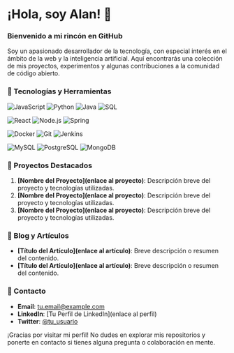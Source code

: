# ¡Hola, soy Alan! 👋

### Bienvenido a mi rincón en GitHub
Soy un apasionado desarrollador de la tecnología, con especial interés en el ámbito de la web y la inteligencia artificial. Aquí encontrarás una colección de mis proyectos, experimentos y algunas contribuciones a la comunidad de código abierto.

### 🚀 Tecnologías y Herramientas

<p align="left">
  <img src="https://img.shields.io/badge/JavaScript-black?style=for-the-badge&logo=javascript" alt="JavaScript"/>
  <img src="https://img.shields.io/badge/Python-black?style=for-the-badge&logo=python" alt="Python"/>
  <img src="https://img.shields.io/badge/Java-black?style=for-the-badge&logo=java" alt="Java"/>
  <img src="https://img.shields.io/badge/SQL-black?style=for-the-badge&logo=mysql" alt="SQL"/>
</p>

<p align="left">
  <img src="https://img.shields.io/badge/React-black?style=for-the-badge&logo=react" alt="React"/>
  <img src="https://img.shields.io/badge/Node.js-black?style=for-the-badge&logo=node.js" alt="Node.js"/>
  <img src="https://img.shields.io/badge/Spring-black?style=for-the-badge&logo=spring" alt="Spring"/>
</p>

<p align="left">
  <img src="https://img.shields.io/badge/Docker-black?style=for-the-badge&logo=docker" alt="Docker"/>
  <img src="https://img.shields.io/badge/Git-black?style=for-the-badge&logo=git" alt="Git"/>
  <img src="https://img.shields.io/badge/Jenkins-black?style=for-the-badge&logo=jenkins" alt="Jenkins"/>
</p>

<p align="left">
  <img src="https://img.shields.io/badge/MySQL-black?style=for-the-badge&logo=mysql" alt="MySQL"/>
  <img src="https://img.shields.io/badge/PostgreSQL-black?style=for-the-badge&logo=postgresql" alt="PostgreSQL"/>
  <img src="https://img.shields.io/badge/MongoDB-black?style=for-the-badge&logo=mongodb" alt="MongoDB"/>
</p>

### 🌟 Proyectos Destacados
1. **[Nombre del Proyecto](enlace al proyecto)**: Descripción breve del proyecto y tecnologías utilizadas.
2. **[Nombre del Proyecto](enlace al proyecto)**: Descripción breve del proyecto y tecnologías utilizadas.
3. **[Nombre del Proyecto](enlace al proyecto)**: Descripción breve del proyecto y tecnologías utilizadas.

### 📝 Blog y Artículos
- **[Título del Artículo](enlace al artículo)**: Breve descripción o resumen del contenido.
- **[Título del Artículo](enlace al artículo)**: Breve descripción o resumen del contenido.

### 💬 Contacto
- **Email**: [tu.email@example.com](mailto:tu.email@example.com)
- **LinkedIn**: [Tu Perfil de LinkedIn](enlace al perfil)
- **Twitter**: [@tu_usuario](https://twitter.com/tu_usuario)

¡Gracias por visitar mi perfil! No dudes en explorar mis repositorios y ponerte en contacto si tienes alguna pregunta o colaboración en mente.

